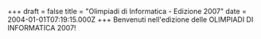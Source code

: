 +++
draft = false
title = "Olimpiadi di Informatica - Edizione 2007"
date = 2004-01-01T07:19:15.000Z
+++
Benvenuti nell'edizione delle OLIMPIADI DI INFORMATICA 2007!
